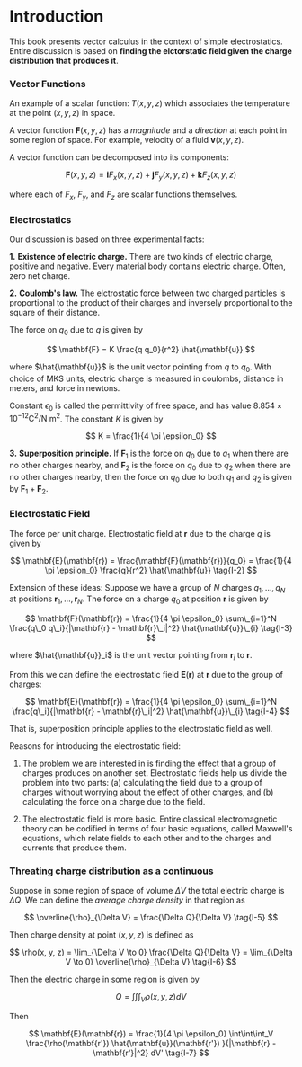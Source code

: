 # Introduction

This book presents vector calculus in the context of simple electrostatics.
Entire discussion is based on **finding the elctorstatic field given the charge distribution that produces it**.

### Vector Functions

An example of a scalar function: $T(x, y, z)$ which associates the temperature at the point $(x, y, z)$ in space.

A vector function $\mathbf{F}(x, y, z)$ has a _magnitude_ and a _direction_ at each point in some region of space. For example, velocity of a fluid $\mathbf{v}(x, y, z)$.

A vector function can be decomposed into its components:

$$
\mathbf{F}(x, y, z) = \mathbf{i} F_x(x, y, z) + \mathbf{j} F_y(x, y, z) + \mathbf{k} F_z(x, y, z)
$$

where each of $F_x$, $F_y$, and $F_z$ are scalar functions themselves.

### Electrostatics
Our discussion is based on three experimental facts:

**1.** **Existence of electric charge.** There are two kinds of electric charge, positive and negative. Every material body contains electric charge. Often, zero net charge.

**2.** **Coulomb's law.** The elctrostatic force between two charged particles is
proportional to the product of their charges and inversely proportional to the square of their distance.

The force on $q_0$ due to $q$ is given by

$$
\mathbf{F} = K \frac{q q_0}{r^2} \hat{\mathbf{u}}
$$

where $\hat{\mathbf{u}}$ is the unit vector pointing from $q$ to $q_0$. With
choice of MKS units, electric charge is measured in coulombs, distance in meters, and force in newtons.

Constant $\epsilon_0$ is called the permittivity of free space, and has
value $8.854 \times 10^{-12} \text{C}^2/\text{N m}^2$.
The constant $K$ is given by

$$
K = \frac{1}{4 \pi \epsilon_0}
$$

**3.** **Superposition principle.** If $\mathbf{F}_1$ is the force on $q_0$ due to $q_1$ when there are no other charges nearby, and $\mathbf{F}_2$ is the force on $q_0$ due to $q_2$ when there are no other charges nearby, then the force on $q_0$ due to both $q_1$ and $q_2$ is given by $\mathbf{F}_1 + \mathbf{F}_2$.

### Electrostatic Field
The force per unit charge. Electrostatic field at $\mathbf{r}$ due to the
charge $q$ is given by

$$
\mathbf{E}(\mathbf{r}) = \frac{\mathbf{F}(\mathbf{r})}{q_0}
= \frac{1}{4 \pi \epsilon_0} \frac{q}{r^2} \hat{\mathbf{u}}
\tag{I-2}
$$

Extension of these ideas: Suppose we have a group of $N$ charges $q_1, \ldots, q_N$ at positions $\mathbf{r}_1, \ldots, \mathbf{r}_N$. The force on a charge $q_0$ at position $\mathbf{r}$ is given by

$$
\mathbf{F}(\mathbf{r}) = \frac{1}{4 \pi \epsilon_0} \sum\_{i=1}^N \frac{q\_0 q\_i}{|\mathbf{r} - \mathbf{r}\_i|^2} \hat{\mathbf{u}}\_{i}
\tag{I-3}
$$

where $\hat{\mathbf{u}}_i$ is the unit vector pointing from $\mathbf{r}_i$ to $\mathbf{r}$.

From this we can define the electrostatic field $\mathbf{E}(\mathbf{r})$ at $\mathbf{r}$ due to the group of charges:

$$
\mathbf{E}(\mathbf{r}) = \frac{1}{4 \pi \epsilon_0} \sum\_{i=1}^N \frac{q\_i}{|\mathbf{r} - \mathbf{r}\_i|^2} \hat{\mathbf{u}}\_{i}
\tag{I-4}
$$

That is, superposition principle applies to the electrostatic field as well.

Reasons for introducing the electrostatic field:
1. The problem we are interested in is finding the effect that a group of charges produces on another set. Electrostatic fields  help us divide the problem into two parts: (a) calculating the field due to a group of charges
without worrying about the effect of other charges, and (b) calculating the force on a charge due to the field.

2. The electrostatic field is more basic. Entire classical electromagnetic theory can be codified in terms of four basic equations, called Maxwell's equations, which relate fields to each other and to the charges and currents that produce them.

### Threating charge distribution as a continuous
Suppose in some region of space of volume $\Delta V$ the total electric charge is $\Delta Q$. We can define the _average charge density_ in that region as

$$
\overline{\rho}_{\Delta V} = \frac{\Delta Q}{\Delta V}
\tag{I-5}
$$

Then charge density at point $(x, y, z)$ is defined as

$$
\rho(x, y, z) = \lim_{\Delta V \to 0} \frac{\Delta Q}{\Delta V}
= \lim_{\Delta V \to 0} \overline{\rho}_{\Delta V}
\tag{I-6}
$$

Then the electric charge in some region is given by

$$
Q = \int\int\int_V \rho(x, y, z) dV
$$

Then

$$
\mathbf{E}(\mathbf{r}) = \frac{1}{4 \pi \epsilon_0} \int\int\int_V \frac{\rho(\mathbf{r'})
\hat{\mathbf{u}}(\mathbf{r'})
}{|\mathbf{r} - \mathbf{r'}|^2}  dV'
\tag{I-7}
$$

